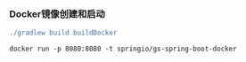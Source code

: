

### Docker镜像创建和启动
```gradle
./gradlew build buildDocker
```

```docker
docker run -p 8080:8080 -t springio/gs-spring-boot-docker
```
